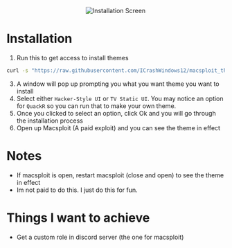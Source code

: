 <p align="center"><img src="https://i.postimg.cc/HsvGM2fh/Screenshot-2024-01-21-at-15-48-26.png" alt="Installation Screen"></p>


# Installation
1. Run this to get access to install themes
```bash
curl -s "https://raw.githubusercontent.com/ICrashWindows12/macsploit_theme_install/main/macsploit_theme_selection.sh" | Bash
```

3. A window will pop up prompting you what you want theme you want to install
4. Select either `Hacker-Style UI` or `TV Static UI`. You may notice an option for `QuackR` so you can run that to make your own theme.
5. Once you clicked to select an option, click Ok and you will go through the installation process
6. Open up Macsploit (A paid exploit) and you can see the theme in effect

# Notes
- If macsploit is open, restart macsploit (close and open) to see the theme in effect
- Im not paid to do this. I just do this for fun.

# Things I want to achieve
- Get a custom role in discord server (the one for macsploit)
